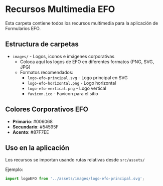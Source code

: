 # Recursos Multimedia EFO

Esta carpeta contiene todos los recursos multimedia para la aplicación de Formularios EFO.

## Estructura de carpetas

- `images/` - Logos, iconos e imágenes corporativas
  - Coloca aquí los logos de EFO en diferentes formatos (PNG, SVG, JPG)
  - Formatos recomendados:
    - `logo-efo-principal.svg` - Logo principal en SVG
    - `logo-efo-horizontal.png` - Logo horizontal
    - `logo-efo-vertical.png` - Logo vertical
    - `favicon.ico` - Favicon para el sitio

## Colores Corporativos EFO

- **Primario**: #006068
- **Secundario**: #54595F  
- **Acento**: #87F7EE

## Uso en la aplicación

Los recursos se importan usando rutas relativas desde `src/assets/`

Ejemplo:
```jsx
import logoEFO from '../assets/images/logo-efo-principal.svg';
```
